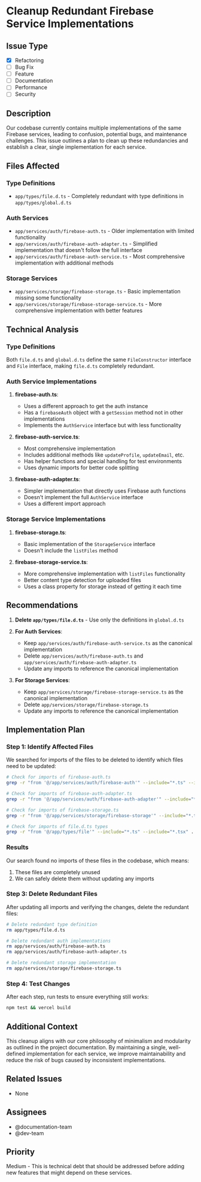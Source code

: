 # Cleanup Redundant Firebase Service Implementations

## Issue Type
- [x] Refactoring
- [ ] Bug Fix
- [ ] Feature
- [ ] Documentation
- [ ] Performance
- [ ] Security

## Description
Our codebase currently contains multiple implementations of the same Firebase services, leading to confusion, potential bugs, and maintenance challenges. This issue outlines a plan to clean up these redundancies and establish a clear, single implementation for each service.

## Files Affected

### Type Definitions
- `app/types/file.d.ts` - Completely redundant with type definitions in `app/types/global.d.ts`

### Auth Services
- `app/services/auth/firebase-auth.ts` - Older implementation with limited functionality
- `app/services/auth/firebase-auth-adapter.ts` - Simplified implementation that doesn't follow the full interface
- `app/services/auth/firebase-auth-service.ts` - Most comprehensive implementation with additional methods

### Storage Services
- `app/services/storage/firebase-storage.ts` - Basic implementation missing some functionality
- `app/services/storage/firebase-storage-service.ts` - More comprehensive implementation with better features

## Technical Analysis

### Type Definitions
Both `file.d.ts` and `global.d.ts` define the same `FileConstructor` interface and `File` interface, making `file.d.ts` completely redundant.

### Auth Service Implementations
1. **firebase-auth.ts**:
   - Uses a different approach to get the auth instance
   - Has a `firebaseAuth` object with a `getSession` method not in other implementations
   - Implements the `AuthService` interface but with less functionality

2. **firebase-auth-service.ts**:
   - Most comprehensive implementation
   - Includes additional methods like `updateProfile`, `updateEmail`, etc.
   - Has helper functions and special handling for test environments
   - Uses dynamic imports for better code splitting

3. **firebase-auth-adapter.ts**:
   - Simpler implementation that directly uses Firebase auth functions
   - Doesn't implement the full `AuthService` interface
   - Uses a different import approach

### Storage Service Implementations
1. **firebase-storage.ts**:
   - Basic implementation of the `StorageService` interface
   - Doesn't include the `listFiles` method

2. **firebase-storage-service.ts**:
   - More comprehensive implementation with `listFiles` functionality
   - Better content type detection for uploaded files
   - Uses a class property for storage instead of getting it each time

## Recommendations

1. **Delete `app/types/file.d.ts`** - Use only the definitions in `global.d.ts`

2. **For Auth Services**:
   - Keep `app/services/auth/firebase-auth-service.ts` as the canonical implementation
   - Delete `app/services/auth/firebase-auth.ts` and `app/services/auth/firebase-auth-adapter.ts`
   - Update any imports to reference the canonical implementation

3. **For Storage Services**:
   - Keep `app/services/storage/firebase-storage-service.ts` as the canonical implementation
   - Delete `app/services/storage/firebase-storage.ts`
   - Update any imports to reference the canonical implementation

## Implementation Plan

### Step 1: Identify Affected Files
We searched for imports of the files to be deleted to identify which files need to be updated:

```bash
# Check for imports of firebase-auth.ts
grep -r "from '@/app/services/auth/firebase-auth'" --include="*.ts" --include="*.tsx" .
```

```bash
# Check for imports of firebase-auth-adapter.ts
grep -r "from '@/app/services/auth/firebase-auth-adapter'" --include="*.ts" --include="*.tsx" .
```

```bash
# Check for imports of firebase-storage.ts
grep -r "from '@/app/services/storage/firebase-storage'" --include="*.ts" --include="*.tsx" .
```

```bash
# Check for imports of file.d.ts types
grep -r "from '@/app/types/file'" --include="*.ts" --include="*.tsx" .
```

### Results
Our search found no imports of these files in the codebase, which means:
1. These files are completely unused
2. We can safely delete them without updating any imports

### Step 3: Delete Redundant Files
After updating all imports and verifying the changes, delete the redundant files:

```bash
# Delete redundant type definition
rm app/types/file.d.ts
```

```bash
# Delete redundant auth implementations
rm app/services/auth/firebase-auth.ts
rm app/services/auth/firebase-auth-adapter.ts
```

```bash
# Delete redundant storage implementation
rm app/services/storage/firebase-storage.ts
```

### Step 4: Test Changes
After each step, run tests to ensure everything still works:

```bash
npm test && vercel build
```

## Additional Context
This cleanup aligns with our core philosophy of minimalism and modularity as outlined in the project documentation. By maintaining a single, well-defined implementation for each service, we improve maintainability and reduce the risk of bugs caused by inconsistent implementations.

## Related Issues
- None

## Assignees
- @documentation-team
- @dev-team

## Priority
Medium - This is technical debt that should be addressed before adding new features that might depend on these services.
